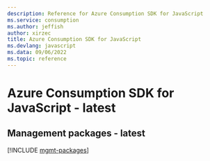 ```yaml
---
description: Reference for Azure Consumption SDK for JavaScript
ms.service: consumption
ms.author: jeffish
author: xirzec
title: Azure Consumption SDK for JavaScript
ms.devlang: javascript
ms.data: 09/06/2022
ms.topic: reference
---
```

# Azure Consumption SDK for JavaScript - latest

## Management packages - latest
[!INCLUDE [mgmt-packages](consumption-mgmt-index.md)]